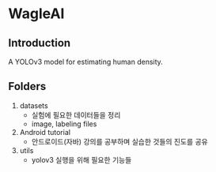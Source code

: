 # WagleAI

## Introduction
A YOLOv3 model for estimating human density.

## Folders
1. datasets
    - 실험에 필요한 데이터들을 정리
    - image, labeling files
2. Android tutorial
    - 안드로이드(자바) 강의를 공부하며 실습한 것들의 진도를 공유
3. utils
    - yolov3 실행을 위해 필요한 기능들
